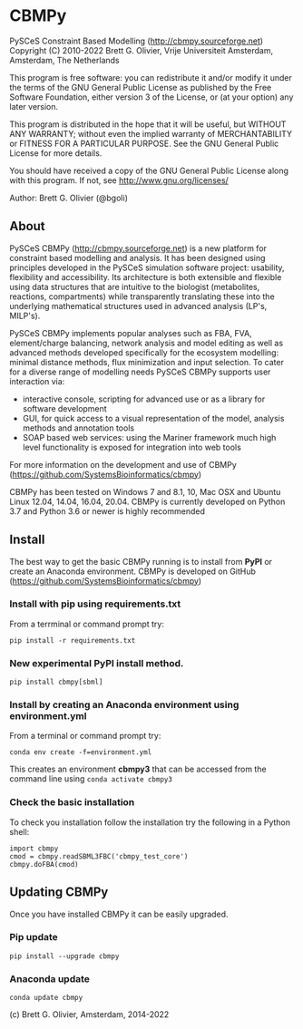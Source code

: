# CBMPy
PySCeS Constraint Based Modelling (http://cbmpy.sourceforge.net)
Copyright (C) 2010-2022 Brett G. Olivier, Vrije Universiteit Amsterdam, Amsterdam, The Netherlands

This program is free software: you can redistribute it and/or modify
it under the terms of the GNU General Public License as published by
the Free Software Foundation, either version 3 of the License, or
(at your option) any later version.

This program is distributed in the hope that it will be useful,
but WITHOUT ANY WARRANTY; without even the implied warranty of
MERCHANTABILITY or FITNESS FOR A PARTICULAR PURPOSE.  See the
GNU General Public License for more details.

You should have received a copy of the GNU General Public License
along with this program.  If not, see <http://www.gnu.org/licenses/>

Author: Brett G. Olivier (@bgoli)

## About
PySCeS CBMPy (http://cbmpy.sourceforge.net) is a new platform for constraint
based modelling and analysis. It has been designed using principles developed
in the PySCeS simulation software project: usability, flexibility and accessibility.
Its architecture is both extensible and flexible using data structures that are intuitive
to  the biologist (metabolites, reactions, compartments) while transparently translating
these into the underlying mathematical structures used in advanced analysis (LP's, MILP's).

PySCeS CBMPy implements popular analyses such as FBA, FVA, element/charge
balancing, network analysis and model editing as well as advanced methods
developed specifically for the ecosystem modelling: minimal distance methods,
flux minimization and input selection. To cater for a diverse range of modelling
needs PySCeS CBMPy supports user interaction via:

- interactive console, scripting for advanced use or as a library for software development
- GUI, for quick access to a visual representation of the model, analysis methods and annotation tools
- SOAP based web services: using the Mariner framework much high level functionality is exposed for integration into web tools

For more information on the development and use of CBMPy (https://github.com/SystemsBioinformatics/cbmpy)

CBMPy has been tested on Windows 7 and 8.1, 10, Mac OSX and Ubuntu Linux 12.04, 14.04, 16.04, 20.04.
CBMPy is currently developed on Python 3.7 and Python 3.6 or newer is highly recommended

## Install
The best way to get the basic CBMPy running is to install from **PyPI** or create an Anaconda environment. CBMPy is developed on GitHub (https://github.com/SystemsBioinformatics/cbmpy)

### Install with pip using requirements.txt
From a terrminal or command prompt try:

`pip install -r requirements.txt`

### New experimental PyPI install method.
`pip install cbmpy[sbml]`

### Install by creating an Anaconda environment using environment.yml
From a terminal or command prompt try:

`conda env create -f=environment.yml`

This creates an environment **cbmpy3** that can be accessed from the command line using `conda activate cbmpy3`

### Check the basic installation
To check you installation follow the installation try the following in a Python shell:

```
import cbmpy
cmod = cbmpy.readSBML3FBC('cbmpy_test_core')
cbmpy.doFBA(cmod)
```
## Updating CBMPy
Once you have installed CBMPy it can be easily upgraded.

### Pip update
`pip install --upgrade cbmpy`

### Anaconda update
`conda update cbmpy`

(c) Brett G. Olivier, Amsterdam, 2014-2022
